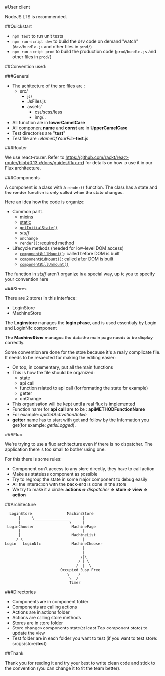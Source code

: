 #User client

NodeJS LTS is recommended.

##Quickstart

- `npm test` to run unit tests
- `npm run-script dev` to build the dev code on demand "watch" (`dev/bundle.js` and other files in `prod/`)
- `npm run-script prod` to build the production code (`prod/bundle.js` and other files in `prod/`)

##Convention used:

###General

- The achitecture of the src files are :
  - src/
    - js/
     - JsFiles.js
    - assets/
      - css/scss/less
      - img/..
- All function are in **lowerCamelCase**
- All component **name** and **const** are in **UpperCamelCase**
- Test directories are "__test__"
- Test file are : *NameOfYourFile*-**test**.js

###Router

We use react-router.  Refer to https://github.com/rackt/react-router/blob/0.13.x/docs/guides/flux.md for details on how to use it in our Flux architecture.

###Components

A component is a class with a `render()` function.  The class has a state
and the render function is only called when the state changes.

Here an idea how the code is organize:

 - Common parts
   - [mixins](https://facebook.github.io/react/docs/component-specs.html#mixins)
   - [static](https://facebook.github.io/react/docs/component-specs.html#statics)
   - [`getInitialState()`](https://facebook.github.io/react/docs/component-specs.html#getinitialstate)
   - *stuff*
   - `onChange`
   - `render()`: required method
 - Lifecycle methods (needed for low-level DOM access)
   - [`componentWillMount()`](https://facebook.github.io/react/docs/component-specs.html#mounting-componentwillmount): called before DOM is built
   - [`componentDidMount()`](https://facebook.github.io/react/docs/component-specs.html#mounting-componentdidmount): called after DOM is built
   - [`componentWillUnmount()`](https://facebook.github.io/react/docs/component-specs.html#unmounting-componentwillunmount)

The function in *stuff* aren't organize in a special way, up to you to specify your convention here

###Stores

There are 2 stores in this interface:
 - LoginStore
 - MachineStore

The **Loginstore** manages the **login phase**, and is used essentialy by Login and LoginNfc component

The **MachineStore** manages the data the main page needs to be display correctly.

Some convention are done for the store because it's a really complicate file. It needs to be respected for making the editing easier:
 - On top, in commentary, put all the main functions
 - This is how the file should be organized: 
   - state
   - api call
   - function related to api call (for formating the state for example)
   - getter
   - onChange
 - This organisation will be kept until a real flux is implemented
 - Function name for **api call** are to be : **apiMETHODFunctionName**
  - For example: *apiGetActivationActive*
 - **getter** name has to start with get and follow by the Information you get(for example: *getIsLogged*).

###Flux

We're trying to use a flux architecture even if there is no dispatcher.
The application there is too small to bother using one.

For this there is some rules:
 - Component can't access to any store directly, they have to call action
 - Make as stateless component as possible
 - Try to regroup the state in some major component to debug easily
 - All the interaction with the back-end is done in the store
 - We try to make it a circle: **actions =>** *dispatcher* **=> store => view => action**

##Architecture

```
  LoginStore                MachineStore
      |     \________________      |
      |                      \     |
 LoginChooser                 MachinePage
      |                            |
      |                       MachineList
     / \                           |
Login   LoginNfc              MachineChooser
                                   |
                                   |
                                  /|\
                                 / | \
                                /  |  \
                         Occupied Busy Free
                            \    /
                             \  /
                             Timer

```
                        
###Directories

- Components are in component folder
- Components are calling actions
- Actions are in actions folder
- Actions are calling store methods
- Stores are in store folder
- Store changes components state(at least Top component state) to update the view
- Test folder are in each folder you want to test (if you want to test store: src/js/store/__test__)

##Thank

Thank you for reading it and try your best to write clean code and stick to the convention (you can change it to fit the team better).
